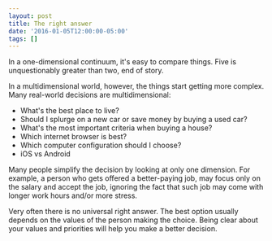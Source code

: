 ```yaml
---
layout: post
title: The right answer
date: '2016-01-05T12:00:00-05:00'
tags: []
---
```

In a one-dimensional continuum, it's easy to compare things. Five is unquestionably greater than two, end of story.

In a multidimensional world, however, the things start getting more complex. Many real-world decisions are multidimensional:

- What's the best place to live?
- Should I splurge on a new car or save money by buying a used car?
- What's the most important criteria when buying a house?
- Which internet browser is best?
- Which computer configuration should I choose?
- iOS vs Android

Many people simplify the decision by looking at only one dimension. For example, a person who gets offered a better-paying job, may focus only on the salary and accept the job, ignoring the fact that such job may come with longer work hours and/or more stress.

Very often there is no universal right answer. The best option usually depends on the values of the person making the choice. Being clear about your values and priorities will help you make a better decision.

